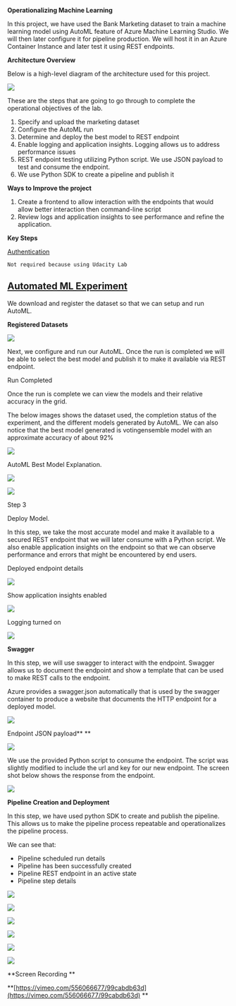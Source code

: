 

**Operationalizing Machine Learning**

In this project, we have used the Bank Marketing dataset to train a machine learning model using AutoML feature of Azure Machine Learning Studio.  We will then later configure it for pipeline production.  We will host it in an Azure Container Instance and later test it using REST endpoints. 

**Architecture Overview**

Below is a high-level diagram of the architecture used for this project.  

<img src = "https://github.com/slcdlvpr/mlpipeline3/blob/main/Images/image1.png"> </img>
           

These are the steps that are going to go through to complete the operational objectives of the lab.

1. Specify and upload the marketing dataset
2. Configure the AutoML run 
3. Determine and deploy the best model to REST endpoint
4. Enable logging and application insights. Logging allows us to address performance issues
5. REST endpoint testing utilizing Python script.  We use JSON payload to test and consume the endpoint.
6. We use Python SDK to create a pipeline and publish it 

**Ways to Improve the project** 



1. Create a frontend to allow interaction with the endpoints that would allow better interaction then command-line script
2. Review logs and application insights to see performance and refine the application. 

**Key Steps** 

<span style="text-decoration:underline;">Authentication</span>

	Not required because using Udacity Lab 


## <span style="text-decoration:underline;">Automated ML Experiment</span>

We download and register the dataset so that we can setup and run AutoML.

**Registered Datasets**

<img src = "https://github.com/slcdlvpr/mlpipeline3/blob/main/Images/image2.png"> </img>


Next, we configure and run our AutoML.  Once the run is completed we will be able to select the best model and publish it to make it available via REST endpoint. 

Run Completed 

Once the run is complete we can view the models and their relative accuracy in the grid.

The below images shows the dataset used, the completion status of the experiment, and the different models generated by AutoML. We can also notice that the best model generated is votingensemble model with an approximate accuracy of about 92%


<img src = "https://github.com/slcdlvpr/mlpipeline3/blob/main/Images/image3.png"> </img>
            



AutoML Best Model Explanation. 


<img src = "https://github.com/slcdlvpr/mlpipeline3/blob/main/Images/image4.png"> </img>


<img src = "https://github.com/slcdlvpr/mlpipeline3/blob/main/Images/image5.png"> </img>

Step 3 

Deploy Model.

In this step, we take the most accurate model and make it available to a secured REST endpoint that we will later consume with a Python script.   We also enable application insights on the endpoint so that we can observe performance and errors that might be encountered by end users.

Deployed endpoint details 

<img src = "https://github.com/slcdlvpr/mlpipeline3/blob/main/Images/image6.png"> </img>

Show application insights enabled 

<img src = "https://github.com/slcdlvpr/mlpipeline3/blob/main/Images/image7.png"> </img>

Logging turned on 

<img src = "https://github.com/slcdlvpr/mlpipeline3/blob/main/Images/image8.png"> </img>

**Swagger**

In this step, we will use swagger to interact with the endpoint.  Swagger allows us to document the endpoint and show a template that can be used to make REST calls to the endpoint. 

Azure provides a swagger.json automatically that is used by the swagger container to produce a website that documents the HTTP endpoint for a deployed model.


<img src = "https://github.com/slcdlvpr/mlpipeline3/blob/main/Images/image9.png"> </img>


Endpoint JSON payload** **

<img src = "https://github.com/slcdlvpr/mlpipeline3/blob/main/Images/image10.png"> </img>


We use the provided Python script to consume the endpoint.  The script was slightly modified to include the url and key for our new endpoint. The screen shot below shows the response from the endpoint. 

<img src = "https://github.com/slcdlvpr/mlpipeline3/blob/main/Images/image11.png"> </img>


**Pipeline Creation and Deployment**

In this step, we have used python SDK to create and publish the pipeline.  This allows us to make the pipeline process repeatable and operationalizes the pipeline process.

We can see that:



*   Pipeline scheduled run details
*   Pipeline has been successfully created
*   Pipeline REST endpoint in an active state
*   Pipeline step details


<img src = "https://github.com/slcdlvpr/mlpipeline3/blob/main/Images/image12.png"> </img>

<img src = "https://github.com/slcdlvpr/mlpipeline3/blob/main/Images/image13.png"> </img>

<img src = "https://github.com/slcdlvpr/mlpipeline3/blob/main/Images/image14.png"> </img>

<img src = "https://github.com/slcdlvpr/mlpipeline3/blob/main/Images/image15.png"> </img>

<img src = "https://github.com/slcdlvpr/mlpipeline3/blob/main/Images/image16.png"> </img>

<img src = "https://github.com/slcdlvpr/mlpipeline3/blob/main/Images/image17.png"> </img>


**Screen Recording **

**[https://vimeo.com/556066677/99cabdb63d](https://vimeo.com/556066677/99cabdb63d) **
